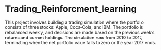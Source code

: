 # Trading_Reinforcment_learning

This project involves building a trading simulation where the portfolio consists of three stocks: Apple, Coca-Cola, and IBM. The portfolio is rebalanced weekly, and decisions are made based on the previous week’s returns and current holdings. The simulation runs from 2010 to 2017, terminating when the net portfolio value falls to zero or the year 2017 ends.
